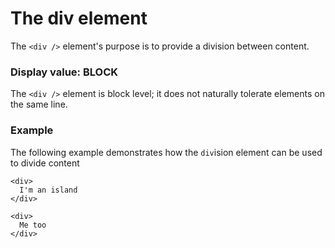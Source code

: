 # The div element

The `<div />` element's purpose is to provide a division between content.

### Display value: **BLOCK**

The `<div />` element is block level; it does not naturally tolerate elements on the same line.

### Example

The following example demonstrates how the `div`ision element can be used to divide content

```
<div>
  I'm an island
</div>

<div>
  Me too
</div>
```
